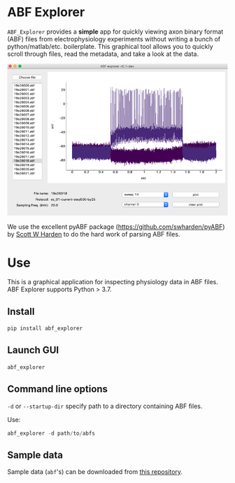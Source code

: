 # ABF Explorer

`ABF_Explorer` provides a **simple** app for quickly viewing axon binary format (ABF) files from electrophysiology experiments without writing a bunch of python/matlab/etc. boilerplate. This graphical tool allows you to quickly scroll through files, read the metadata, and take a look at the data.

![ABF_Explorer UI](https://github.com/nkicg6/ABF_Explorer/raw/master/docs/img/abfexplorer-example.png "ABF Explorer UI")

We use the excellent pyABF package (https://github.com/swharden/pyABF) by [Scott W Harden](https://github.com/swharden) to do the hard work of parsing ABF files.

# Use

This is a graphical application for inspecting physiology data in ABF files. ABF Explorer supports Python > 3.7.

## Install

```bash
pip install abf_explorer
```

## Launch GUI

```bash
abf_explorer
```

## Command line options

`-d` or `--startup-dir` specify path to a directory containing ABF files.

Use:

```python
abf_explorer -d path/to/abfs
```

## Sample data

Sample data (`abf`'s) can be downloaded from [this repository](https://github.com/nkicg6/ABF_Explorer/tree/master/data/abfs).
